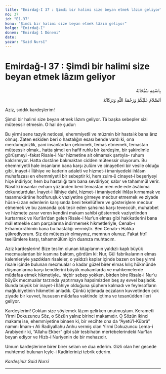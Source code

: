 ```yaml
---
title: "Emirdağ-I 37 : Şimdi bir halimi size beyan etmek lâzım geliyor"
no: 37
id: "E1-37"
konu: "Şimdi bir halimi size beyan etmek lâzım geliyor"
bolge: "Emirdağ-I"
donem: "Emirdağ 1 Dönemi"
date: 
yazar: "Said Nursî"
---
```


# Emirdağ-I 37 : Şimdi bir halimi size beyan etmek lâzım geliyor

<p class="arabic" dir="rtl" title="Meal: “Her türlü noksan sıfatlardan yüce olan Allah’ın adıyla.”">بِاسْمِهِ سُبْحَانَهُ</p>

<p class="arabic" dir="rtl" title="Meal: “Allah’ın selâmı, rahmeti ve bereketleri, üzerinize olsun.”">اَلسَّلاَمُ عَلَيْكُمْ وَرَحْمَةُ اللّٰهِ وَبَرَكَاتُهُ</p>

Aziz, sıddık kardeşlerim!

Şimdi bir halimi size beyan etmek lâzım geliyor. Tâ başka sebepler sizi müteessir etmesin. O hal de şudur:

Bu yirmi sene tazyik neticesi, ehemmiyetli ve müzmin bir hastalık bana ârız olmuş. Zaten eskiden beri o hastalığın esası bende vardı ki, ona merdumgirizlik, yani insanlardan çekinmek, temas etmemek, temastan müteessir olmak.. hatta şimdi en hafif ruhlu bir kardeşim, bir şakirdimle görüşmeyi -fakat Risale-i Nur hizmetine ait olmamak şartıyla- ruhum kaldırmıyor. Hatta dostâne bakmaktan cidden müteessir oluyorum. Bu ehemmiyetli hale insanların bana karşı zulüm ve cinayetleri bir vesile olduğu gibi, inayet-i İlâhiye ve kaderin adaleti ve hizmet-i imaniyedeki ihlâsın muhafazası en ehemmiyetli bir sebeptir ki, hem zulm‑ü cinayet-i beşeriyeyi hiçe indiriyor, hem bu hastalığı tam bana sevdiriyor, sabır ve tahammül verir. Nasıl ki insanlar evham yüzünden beni temastan men ede ede âsâbıma dokundurdular. İnayet-i İlâhiye dahi, hizmet-i imaniyedeki ihlâsı kırmamak ve tasannukârâne hodfuruşluk vaziyetine girmeye mecbur etmemek ve ziyade hüsn-ü zan edenlerin karşısında beni tekellüflere ve gösterişlere mecbur etmemek ve bu zamanda çok tesir eden şahsıma karşı teveccüh, muhabbet ve hizmete zarar veren kendini makam sahibi göstermek vaziyetinden kurtarmak ve Kur’ân’dan gelen Risale-i Nur’un elmas gibi hakikatlerini bana mâl etmekle cam parçalarına indirmemek hikmetleriyle, Cenab-ı Erhamürrâhimîn bana bu hastalığı vermiştir. Ben Cenab-ı Hakka şükrediyorum. Siz de müteessir olmayınız, memnun olunuz. Fakat fıtrî teellümlere karşı, tahammülüm için duanıza muhtacım.

Aziz kardeşlerim! Bize teslim olunan kitaplarımın yaldızlı kaplı büyük mecmualardan bir kısmına baktım, gördüm ki: Nur, Gül fabrikalarının elmas kalemleriyle yazdıkları risaleler, o yaldızlı kaplar içinde bazen on beş yirmi risale içinde bulunan mecmualar o kadar güzel birer elmas kılıç hükmünde düşmanlarına karşı kendilerini büyük makamlarda ve mahkemelerde müdafaa etmek hikmetiyle.. hiçbir sebep yokken, birden bire Risale-i Nur’u büyük mecmualar tarzında yaptırmaya hapsimizden beş ay evvel başladık. Bunda büyük bir inayet-i İlâhiye olduğuna şüphem kalmadı ve feylesofların mağlubiyetinin hikmetini anladık. Çünkü içtimada eczaların kuvvetinden çok ziyade bir kuvvet, hususen müdafaa vaktinde içtima ve tesanüdden ileri geliyor.

Kardeşlerim! Çoktan size söylemek lâzım gelirken unutmuştum. Kerametli Yirmi Dokuzuncu Söz, o Sözün yalnız birinci makamıdır. O Sözün ikinci makamı ise, ehemmiyetine binaen ki, bir vecihte ona da “Âyetü’l-Kübrâ” namını İmam-ı Ali Radiyallahu Anhu vermiş olan Yirmi Dokuzuncu Lema-i Arabiyedir ki, “Allahu Ekber” gibi sâir tesbihatın mertebelerindeki Nur’ları beyan ediyor ve Hizb-i Nuriyenin de bir mehazıdır.

Umum kardeşlerime birer birer selam ve dua ederim. Gizli olan her gecede muhtemel bulunan leyle-i Kadirlerinizi tebrik ederim.

*Kardeşiniz*
*Said Nursî*

***
